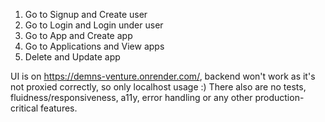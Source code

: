 1. Go to Signup and Create user
2. Go to Login and Login under user
3. Go to App and Create app
4. Go to Applications and View apps
5. Delete and Update app

UI is on https://demns-venture.onrender.com/, backend won't work as it's not proxied correctly, so only localhost usage :)
There also are no tests, fluidness/responsiveness, a11y, error handling or any other production-critical features.
